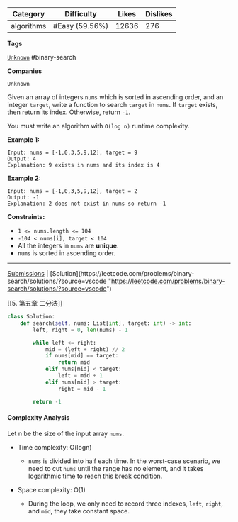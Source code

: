 | Category   | Difficulty     | Likes | Dislikes |
| ---------- | -------------- | ----- | -------- |
| algorithms | #Easy (59.56%) | 12636 | 276      |

**Tags**

[`Unknown`](https://leetcode.com/tag/Unknown?source=vscode "https://leetcode.com/tag/Unknown?source=vscode") #binary-search

**Companies**

`Unknown`

Given an array of integers `nums` which is sorted in ascending order, and an integer `target`, write a function to search `target` in `nums`. If `target` exists, then return its index. Otherwise, return `-1`.

You must write an algorithm with `O(log n)` runtime complexity.

**Example 1:**

```
Input: nums = [-1,0,3,5,9,12], target = 9
Output: 4
Explanation: 9 exists in nums and its index is 4
```

**Example 2:**

```
Input: nums = [-1,0,3,5,9,12], target = 2
Output: -1
Explanation: 2 does not exist in nums so return -1
```

**Constraints:**

- `1 <= nums.length <= 104`
- `-104 < nums[i], target < 104`
- All the integers in `nums` are **unique**.
- `nums` is sorted in ascending order.

---

[Submissions](https://leetcode.com/problems/binary-search/submissions/?source=vscode "https://leetcode.com/problems/binary-search/submissions/?source=vscode") | [Solution](https://leetcode.com/problems/binary-search/solutions/?source=vscode "https://leetcode.com/problems/binary-search/solutions/?source=vscode")


[[5. 第五章 二分法]]

```python
class Solution:
    def search(self, nums: List[int], target: int) -> int:
        left, right = 0, len(nums) - 1

        while left <= right:
            mid = (left + right) // 2
            if nums[mid] == target:
                return mid
            elif nums[mid] < target:
                left = mid + 1
            elif nums[mid] > target:
                right = mid - 1

        return -1
```

#### Complexity Analysis

Let n be the size of the input array `nums`.

- Time complexity: O(logn)
    
    - `nums` is divided into half each time. In the worst-case scenario, we need to cut `nums` until the range has no element, and it takes logarithmic time to reach this break condition.
- Space complexity: O(1)
    
    - During the loop, we only need to record three indexes, `left`, `right`, and `mid`, they take constant space.